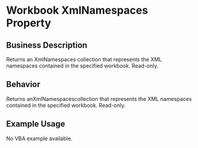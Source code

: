# Workbook XmlNamespaces Property

## Business Description
Returns an XmlNamespaces collection that represents the XML namespaces contained in the specified workbook. Read-only.

## Behavior
Returns anXmlNamespacescollection that represents the XML namespaces contained in the specified workbook. Read-only.

## Example Usage
No VBA example available.